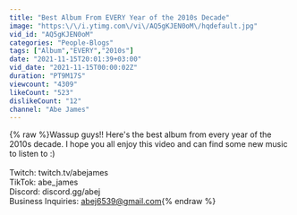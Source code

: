 ```yaml
---
title: "Best Album From EVERY Year of the 2010s Decade"
image: "https:\/\/i.ytimg.com\/vi\/AQ5gKJEN0oM\/hqdefault.jpg"
vid_id: "AQ5gKJEN0oM"
categories: "People-Blogs"
tags: ["Album","EVERY","2010s"]
date: "2021-11-15T20:01:39+03:00"
vid_date: "2021-11-15T00:00:02Z"
duration: "PT9M17S"
viewcount: "4309"
likeCount: "523"
dislikeCount: "12"
channel: "Abe James"
---
```

{% raw %}Wassup guys!! Here's the best album from every year of the 2010s decade. I hope you all enjoy this video and can find some new music to listen to :)<br /><br />Twitch: twitch.tv/abejames<br />TikTok: abe_james<br />Discord: discord.gg/abej<br />Business Inquiries: abej6539@gmail.com{% endraw %}

